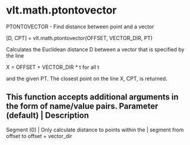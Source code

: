 # vlt.math.ptontovector

  PTONTOVECTOR - Find distance between point and a vector
 
  [D, CPT] = vlt.math.ptontovector(OFFSET, VECTOR_DIR, PT)
 
  Calculates the Euclidean distance D between a vector that is specified
  by the line
 
  X = OFFSET + VECTOR_DIR * t for all t
 
  and the given PT. The closest point on the line X, CPT, is returned.
 
  This function accepts additional arguments in the form of name/value pairs.
  Parameter (default)      | Description
  ----------------------------------------------------------------------
  Segment (0)              | Only calculate distance to points within the
                           |   segment from offset to offset + vector_dir
